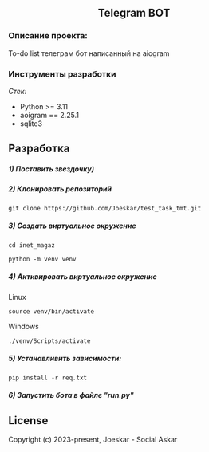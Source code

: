 <h2 align="center">Telegram BOT</h2>

### Описание проекта:

To-do list телеграм бот написанный на aiogram

### Инструменты разработки

*Стек:*

- Python >= 3.11
- aoigram == 2.25.1
- sqlite3

## Разработка

##### 1) Поставить звездочку)

##### 2) Клонировать репозиторий

    git clone https://github.com/Joeskar/test_task_tmt.git

##### 3) Создать виртуальное окружение

    cd inet_magaz
    
    python -m venv venv

##### 4) Активировать виртуальное окружение

Linux

    source venv/bin/activate

Windows

    ./venv/Scripts/activate

##### 5) Устанавливить зависимости:

    pip install -r req.txt

##### 6) Запустить бота в файле "run.py"


## License

Copyright (c) 2023-present, Joeskar - Social Askar

